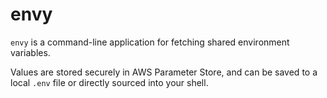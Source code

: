 # envy

`envy` is a command-line application for fetching shared environment variables.

Values are stored securely in AWS Parameter Store, and can be saved to a local `.env` file or directly sourced into your shell.
